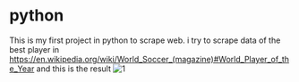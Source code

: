 # python
This is my first project in python to scrape web.
i try to scrape data of the best player in https://en.wikipedia.org/wiki/World_Soccer_(magazine)#World_Player_of_the_Year
and this is the result
![1](https://github.com/aziss-i/scraping-web-in-python/blob/master/result.JPG)
